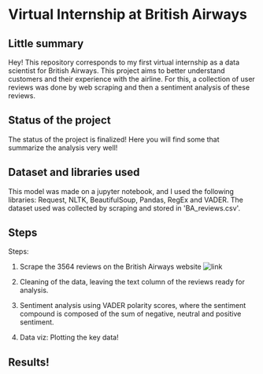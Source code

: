 # Virtual Internship at British Airways

## Little summary
Hey! 
This repository corresponds to my first virtual internship as a data scientist for British Airways. This project aims to better understand customers and their experience with the airline. For this, a collection of user reviews was done by web scraping and then a sentiment analysis of these reviews. 

## Status of the project
The status of the project is finalized! Here you will find some that summarize the analysis very well! 
 
## Dataset and libraries used
This model was made on a jupyter notebook, and I used the following libraries: Request, NLTK, BeautifulSoup, Pandas, RegEx and VADER. The dataset used was collected by scraping and stored in 'BA_reviews.csv'.

## Steps
Steps:
1. Scrape the 3564 reviews on the British Airways website ![link](https://www.airlinequality.com/airline-reviews/british-airways)

2. Cleaning of the data, leaving the text column of the reviews ready for analysis.

3. Sentiment analysis using VADER polarity scores, where the sentiment compound is composed of the sum of negative, neutral and positive sentiment. 

4. Data viz: Plotting the key data! 

## Results!


